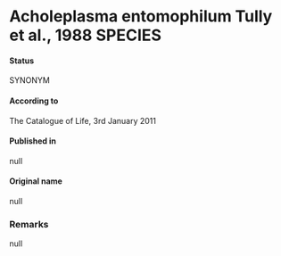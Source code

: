 # Acholeplasma entomophilum Tully et al., 1988 SPECIES

#### Status
SYNONYM

#### According to
The Catalogue of Life, 3rd January 2011

#### Published in
null

#### Original name
null

### Remarks
null